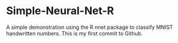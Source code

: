# Simple-Neural-Net-R
A simple demonstration using the R nnet package to classify MNIST handwritten numbers.  This is my first commit to Github.
